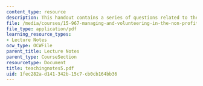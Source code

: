 ```yaml
---
content_type: resource
description: This handout contains a series of questions related to the case study.
file: /media/courses/15-967-managing-and-volunteering-in-the-non-profit-sector-spring-2005/1fec282ad141342b15c7cb0cb164bb36_teachingnotes5.pdf
file_type: application/pdf
learning_resource_types:
- Lecture Notes
ocw_type: OCWFile
parent_title: Lecture Notes
parent_type: CourseSection
resourcetype: Document
title: teachingnotes5.pdf
uid: 1fec282a-d141-342b-15c7-cb0cb164bb36
---
```

